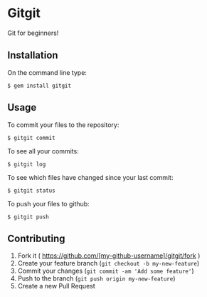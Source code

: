 # Gitgit

Git for beginners!

## Installation

On the command line type:

    $ gem install gitgit

## Usage

To commit your files to the repository:

    $ gitgit commit

To see all your commits:

    $ gitgit log

To see which files have changed since your last commit:

    $ gitgit status

To push your files to github:

    $ gitgit push

## Contributing

1. Fork it ( https://github.com/[my-github-username]/gitgit/fork )
2. Create your feature branch (`git checkout -b my-new-feature`)
3. Commit your changes (`git commit -am 'Add some feature'`)
4. Push to the branch (`git push origin my-new-feature`)
5. Create a new Pull Request
